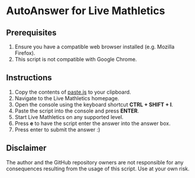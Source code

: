 # AutoAnswer for Live Mathletics
## Prerequisites
1. Ensure you have a compatible web browser installed (e.g. Mozilla Firefox).
2. This script is not compatible with Google Chrome.
## Instructions
1. Copy the contents of [paste.js](https://raw.githubusercontent.com/Skylandia/MathleticsHack/main/paste.js) to your clipboard.
2. Navigate to the Live Mathletics homepage.
3. Open the console using the keyboard shortcut **CTRL + SHIFT + I**.
4. Paste the script into the console and press **ENTER**.
5. Start Live Mathletics on any supported level.
6. Press **e** to have the script enter the answer into the answer box.
7. Press enter to submit the answer :)

## Disclaimer
The author and the GitHub repository owners are not responsible for any consequences resulting from the usage of this script. Use at your own risk.
